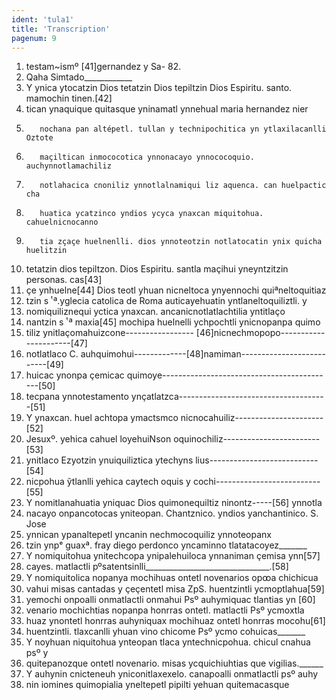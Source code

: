 ```yaml
---
ident: 'tula1'
title: 'Transcription'
pagenum: 9
---
```

1.    testam~ismº [41]gernandez y Sa- 82.
2.    Qaha Simtado____________
3.    Y ynica ytocatzin Dios tetatzin Dios tepiltzin Dios Espiritu. santo. mamochin tinen.[42]
4.    tican ynaquique quitasque yninamatl ynnehual maria hernandez nier
5.        nochana pan altépetl. tullan y technipochitica yn ytlaxilacanlli Oztote
6.        maҫiltican inmococotica ynnonacayo ynnococoquio. auchynnotlamachiliz
7.        notlahacica cnoniliz ynnotlalnamiqui liz aquenca. can huelpactic cha
8.        huatica ycatzinco yndios ycyca ynaxcan miquitohua. cahuelnicnocanno
9.        tia zҫaҫe huelnenlli. dios ynnoteotzin notlatocatin ynix quicha huelitzin
10. tetatzin dios tepiltzon. Dios Espiritu. santla maҫihui yneyntzitzin personas. cas[43]
11. ҫe ynhuelne[44] Dios teotl yhuan nicneltoca ynyennochi quiªneltoquitiaz
12. tzin s ͭ ª.yglecia catolica de Roma auticayehuatin yntlaneltoquiliztli. y
13. nomiquiliznequi yctica ynaxcan. ancanicnotlatlachtilia yntitlaҫo
14. nantzin s ͭ ª maxia[45] mochipa huelnelli ychpochtli ynicnopanpa quimo
15. tiliz ynitlaҫomahuizcone----------------- [46]nicnechmopopo----------------------[47]
16. notlatlaco C. auhquimohui-------------[48]namiman--------------------------[49]
17. huicac ynonpa ҫemicac quimoye-------------------------------------------[50]
18. tecpana ynnotestamento ynҫatlatzca-------------------------------------[51]
19. Y ynaxcan. huel achtopa ymactsmco nicnocahuiliz----------------------[52]
20. Jesuxº. yehica cahuel loyehuiNson oquinochiliz------------------------[53]
21. ynitlaco Ezyotzin ynuiquiliztica ytechyns lius---------------------------[54]
22. nicpohua ỹtlanlli yehica caytech oquis y cochi--------------------------[55]
23. Y nomitlanahuatia yniquac Dios quimonequiltiz ninontz-----[56] ynnotla
24. nacayo onpancotocas yniteopan. Chantznico. yndios yanchantinico. S. Jose
25. ynnican ypanaltepetl yncanin nechmocoquiliz ynnoteopanx
26. tzin ynpᵉ guaxª. fray diego perdonco yncaminno tlatatacoyez_______
27. Y nomiquitohua ynitechcopa ynipalehuiloca ynnaniman ҫemisa ynn[57]
28. cayes. matlactli pºsatentsinlli_______________________________.[58]
29. Y nomiquitolica nopanya mochihuas ontetl novenarios opꝏa chichicua
30. vahui misas cantadas y ҫeҫentetl misa ZpS. huentzintli ycmoptlahua[59]
31. yemochi onpoalli onmatlactli onmahui Psº auhymiquac tlantias yn [60]
32. venario mochichtias nopanpa honrras ontetl. matlactli Psº ycmoxtla
33. huaz ynontetl honrras auhyniquax mochihuaz ontetl honrras mocohu[61]
34. huentzintli. tlaxcanlli yhuan vino chicome Psº ycmo cohuicas_______
35. Y noyhuan niquitohua ynteopan tlaca yntechnicpohua. chicul cnahua psº y
36. quitepanozque ontetl novenario. misas ycquichiuhtias que vigilias.______
37. Y auhynin cnicteneuh yniconitlaxexelo. canapoalli onmatlactli psº auhy
38. nin iomines quimopialia yneltepetl pipilti yehuan quitemacasque
